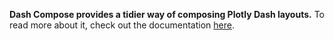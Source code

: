 **Dash Compose provides a tidier way of composing Plotly Dash layouts.**
To read more about it, check out the documentation [here](https://ellwise.github.io/dash-compose/).
